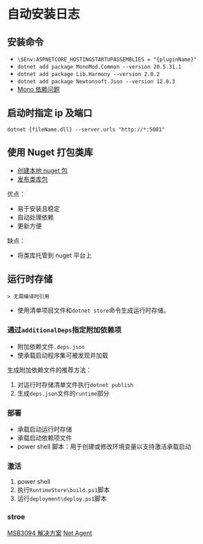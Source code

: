 # 自动安装日志

## 安装命令

- `\$Env:ASPNETCORE_HOSTINGSTARTUPASSEMBLIES = "{pluginName}"`
- `dotnet add package MonoMod.Common --version 20.5.31.1`
- `dotnet add package Lib.Harmony --version 2.0.2`
- `dotnet add package Newtonsoft.Json --version 12.0.3`
- [Mono 依赖问题](https://github.com/pardeike/Harmony/pull/263)

## 启动时指定 ip 及端口

`dotnet {fileName.dll} --server.urls "http://*:5001"`

## 使用 Nuget 打包类库

- [创建本地 nuget 包](https://docs.microsoft.com/zh-cn/nuget/create-packages/creating-localized-packages)
- [发布类库包](https://www.cnblogs.com/daxnet/archive/2013/05/07/3064577.html)

优点：

- 易于安装且稳定
- 自动处理依赖
- 更新方便

缺点：

- 将类库托管到 nuget 平台上

## 运行时存储

    > 无需编译时引用

- 使用清单项目文件和`dotnet store`命令生成运行时存储。

### 通过`additionalDeps`指定附加依赖项

- 附加依赖文件`.deps.json`
- 使承载启动程序集可被发现并加载

生成附加依赖文件的推荐方法：

1. 对运行时存储清单文件执行`dotnet publish`
2. 生成`deps.json`文件的`runtime`部分

### 部署

- 承载启动运行时存储
- 承载启动依赖项文件
- power shell 脚本：用于创建或修改环境变量以支持激活承载启动

### 激活

1. power shell
2. 执行`RuntimeStore\build.ps1`脚本
3. 运行`deployment\deploy.ps1`脚本

### stroe

[MSB3094 解决方案](https://ask.csdn.net/questions/1053228)
[Net Agent](https://www.cnblogs.com/kingreatwill/p/9756222.html#/cnblog/works/article/9756222)

